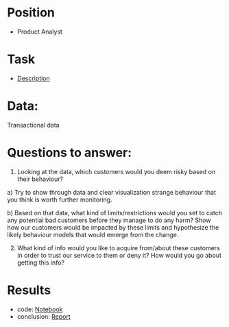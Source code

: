 
# Position
- Product Analyst

# Task
- [Description](https://github.com/yurywallet/test_assignments/blob/main/2019_transferwise_wise/EDD%20Homework.pdf)

# Data: 
Transactional data

# Questions to answer:
1. Looking at the data, which customers would you deem risky based on their behaviour?

  a) Try to show through data and clear visualization strange behaviour that you think
  is worth further monitoring.
  
  b) Based on that data, what kind of limits/restrictions would you set to catch any
  potential bad customers before they manage to do any harm? Show how our customers would
  be impacted by these limits and hypothesize the likely behaviour models that would emerge from
  the change.

2. What kind of info would you like to acquire from/about these customers in order to trust
our service to them or deny it? How would you go about getting this info?

# Results
- code: [Notebook]()
- conclusion: [Report](https://github.com/yurywallet/test_assignments/blob/main/2019_transferwise_wise/report_final.pdf)
